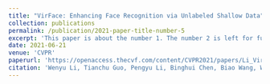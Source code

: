 ```yaml
---
title: "VirFace: Enhancing Face Recognition via Unlabeled Shallow Data"
collection: publications
permalink: /publication/2021-paper-title-number-5
excerpt: 'This paper is about the number 1. The number 2 is left for future work.'
date: 2021-06-21
venue: 'CVPR'
paperurl: 'https://openaccess.thecvf.com/content/CVPR2021/papers/Li_VirFace_Enhancing_Face_Recognition_via_Unlabeled_Shallow_Data_CVPR_2021_paper.pdf'
citation: 'Wenyu Li, Tianchu Guo, Pengyu Li, Binghui Chen, Biao Wang, Wangmeng Zuo, Lei Zhang. &quot;VirFace: Enhancing Face Recognition via Unlabeled Shallow Data. &quot; <i>CVPR</i>, 2021.'
---
```

